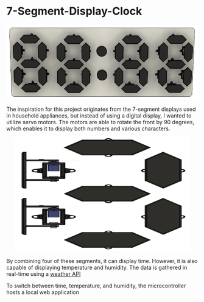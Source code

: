 # 7-Segment-Display-Clock
![7-Segment display clock](Images/Assembly.png)

The inspiration for this project originates from the 7-segment displays used in household appliances, but instead of using a digital display, I wanted to utilize servo motors. The motors are able to rotate the front by 90 degrees, which enables it to display both numbers and various characters. 

<p align="center">
  <img width="460" height="300" src="Images/7-SegmentExample.png">
</p>



By combining four of these segments, it can display time. However, it is also capable of displaying temperature and humidity.  The data is gathered in real-time using a [weather API](https://openweathermap.org/api)

To switch between time, temperature, and humidity, the microcontroller hosts a local web application

